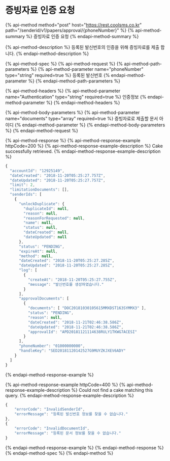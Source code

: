 # 증빙자료 인증 요청

{% api-method method="post" host="https://rest.coolsms.co.kr" path="/senderid/v1/papers/approval/{phoneNumber}" %}
{% api-method-summary %}
증빙자료 인증 요청
{% endapi-method-summary %}

{% api-method-description %}
등록된 발신번호의 인증을 위해 증빙자료를 제출 합니다.
{% endapi-method-description %}

{% api-method-spec %}
{% api-method-request %}
{% api-method-path-parameters %}
{% api-method-parameter name="phoneNumber" type="string" required=true %}
등록된 발신번호
{% endapi-method-parameter %}
{% endapi-method-path-parameters %}

{% api-method-headers %}
{% api-method-parameter name="Authentication" type="string" required=true %}
인증정보
{% endapi-method-parameter %}
{% endapi-method-headers %}

{% api-method-body-parameters %}
{% api-method-parameter name="documents" type="array" required=true %}
증빙자료로 제출할 문서 아이디
{% endapi-method-parameter %}
{% endapi-method-body-parameters %}
{% endapi-method-request %}

{% api-method-response %}
{% api-method-response-example httpCode=200 %}
{% api-method-response-example-description %}
Cake successfully retrieved.
{% endapi-method-response-example-description %}

```javascript
{
  "accountId": "12925149",
  "dateCreated": "2018-11-20T05:25:27.757Z",
  "dateUpdated": "2018-11-20T05:25:27.757Z",
  "limit": 2,
  "limitationDocuments": [],
  "senderIds": [
    {
      "unlockDuplicate": {
        "duplicateId": null,
        "reason": null,
        "reasonForRequested": null,
        "name": null,
        "status": null,
        "dateCreated": null,
        "dateUpdated": null
      },
      "status": "PENDING",
      "expireAt": null,
      "method": null,
      "dateCreated": "2018-11-20T05:25:27.285Z",
      "dateUpdated": "2018-11-20T05:25:27.285Z",
      "log": [
        {
          "createAt": "2018-11-20T05:25:27.755Z",
          "message": "발신번호를 생성하였습니다."
        }
      ],
      "approvalDocuments": [
        {
          "documents": [ "DOC20181030105615MMXDST163SYMMX3" ],
          "status": "PENDING",
          "reason": null,
          "dateCreated": "2018-11-21T02:46:38.586Z",
          "dateUpdated": "2018-11-21T02:46:38.586Z",
          "approvalId": "APD20181121114638RULY1TKWG7ACESI"
        }
      ],
      "phoneNumber": "01000000000",
      "handleKey": "SED20181120142527G9MUYZKJXEV6ADY"
    }
  ]
}
```
{% endapi-method-response-example %}

{% api-method-response-example httpCode=400 %}
{% api-method-response-example-description %}
Could not find a cake matching this query.
{% endapi-method-response-example-description %}

```javascript
{
    "errorCode": "InvalidSenderId",
    "errorMessage": "등록된 발신번호 정보를 찾을 수 없습니다."
},
{
    "errorCode": "InvalidDocumentId",
    "errorMessage": "등록된 문서 정보를 찾을 수 없습니다."
}
```
{% endapi-method-response-example %}
{% endapi-method-response %}
{% endapi-method-spec %}
{% endapi-method %}



